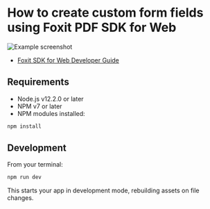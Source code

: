 # How to create custom form fields using Foxit PDF SDK for Web

![Example screenshot](https://i.imgur.com/XGOZ8Ha.png)

- [Foxit SDK for Web Developer Guide](https://developers.foxit.com/developer-hub/document/developer-guide-pdf-sdk-web)

## Requirements

- Node.js v12.2.0 or later
- NPM v7 or later
- NPM modules installed:

```sh
npm install
```

## Development

From your terminal:

```sh
npm run dev
```

This starts your app in development mode, rebuilding assets on file changes.
